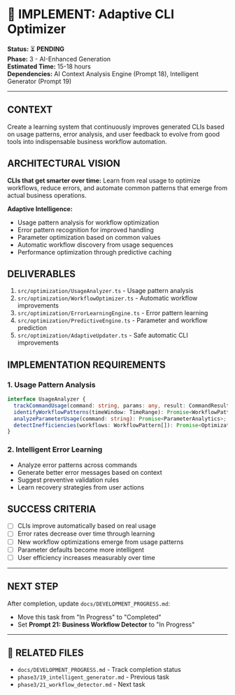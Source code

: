 # 🔄 IMPLEMENT: Adaptive CLI Optimizer

**Status:** ⏳ **PENDING**  
**Phase:** 3 - AI-Enhanced Generation  
**Estimated Time:** 15-18 hours  
**Dependencies:** AI Context Analysis Engine (Prompt 18), Intelligent Generator (Prompt 19)  

---

## CONTEXT
Create a learning system that continuously improves generated CLIs based on usage patterns, error analysis, and user feedback to evolve from good tools into indispensable business workflow automation.

## ARCHITECTURAL VISION
**CLIs that get smarter over time:** Learn from real usage to optimize workflows, reduce errors, and automate common patterns that emerge from actual business operations.

**Adaptive Intelligence:**
- Usage pattern analysis for workflow optimization
- Error pattern recognition for improved handling
- Parameter optimization based on common values
- Automatic workflow discovery from usage sequences
- Performance optimization through predictive caching

## DELIVERABLES
1. `src/optimization/UsageAnalyzer.ts` - Usage pattern analysis
2. `src/optimization/WorkflowOptimizer.ts` - Automatic workflow improvements
3. `src/optimization/ErrorLearningEngine.ts` - Error pattern learning
4. `src/optimization/PredictiveEngine.ts` - Parameter and workflow prediction
5. `src/optimization/AdaptiveUpdater.ts` - Safe automatic CLI improvements

## IMPLEMENTATION REQUIREMENTS

### 1. Usage Pattern Analysis
```typescript
interface UsageAnalyzer {
  trackCommandUsage(command: string, params: any, result: CommandResult): Promise<void>;
  identifyWorkflowPatterns(timeWindow: TimeRange): Promise<WorkflowPattern[]>;
  analyzeParameterUsage(command: string): Promise<ParameterAnalytics>;
  detectInefficiencies(workflows: WorkflowPattern[]): Promise<OptimizationOpportunity[]>;
}
```

### 2. Intelligent Error Learning
- Analyze error patterns across commands
- Generate better error messages based on context
- Suggest preventive validation rules
- Learn recovery strategies from user actions

## SUCCESS CRITERIA
- [ ] CLIs improve automatically based on real usage
- [ ] Error rates decrease over time through learning
- [ ] New workflow optimizations emerge from usage patterns
- [ ] Parameter defaults become more intelligent
- [ ] User efficiency increases measurably over time

---

## NEXT STEP
After completion, update `docs/DEVELOPMENT_PROGRESS.md`:
- Move this task from "In Progress" to "Completed"
- Set **Prompt 21: Business Workflow Detector** to "In Progress"

---

## 🔗 **RELATED FILES**
- `docs/DEVELOPMENT_PROGRESS.md` - Track completion status
- `phase3/19_intelligent_generator.md` - Previous task
- `phase3/21_workflow_detector.md` - Next task 